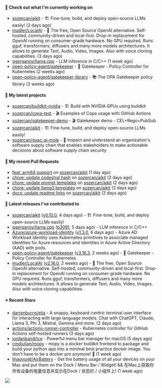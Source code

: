 #### 👷 Check out what I'm currently working on

- [sozercan/aikit](https://github.com/sozercan/aikit) - 🏗️ Fine-tune, build, and deploy open-source LLMs easily! (2 days ago)
- [mudler/LocalAI](https://github.com/mudler/LocalAI) - :robot: The free, Open Source OpenAI alternative. Self-hosted, community-driven and local-first. Drop-in replacement for OpenAI running on consumer-grade hardware. No GPU required. Runs gguf, transformers, diffusers and many more models architectures. It allows to generate Text, Audio, Video, Images. Also with voice cloning capabilities. (3 days ago)
- [ggerganov/llama.cpp](https://github.com/ggerganov/llama.cpp) - LLM inference in C/C&#43;&#43; (1 week ago)
- [open-policy-agent/gatekeeper](https://github.com/open-policy-agent/gatekeeper) - 🐊 Gatekeeper - Policy Controller for Kubernetes (2 weeks ago)
- [open-policy-agent/gatekeeper-library](https://github.com/open-policy-agent/gatekeeper-library) - 📚 The OPA Gatekeeper policy library (2 weeks ago)

#### 🌱 My latest projects

- [sozercan/buildkit-nvidia](https://github.com/sozercan/buildkit-nvidia) - 🏗️ Build with NVIDIA GPUs using buildkit
- [sozercan/copa-test](https://github.com/sozercan/copa-test) - 🎬 Examples of Copa usage with GitHub Actions
- [sozercan/gatekeeper-demo](https://github.com/sozercan/gatekeeper-demo) - 🎬 Gatekeeper demo - CEL&#43;Rego&#43;PubSub
- [sozercan/aikit](https://github.com/sozercan/aikit) - 🏗️ Fine-tune, build, and deploy open-source LLMs easily!
- [sozercan/guac-ai-mole](https://github.com/sozercan/guac-ai-mole) - 🥑 Inspect and understand an organization&#39;s software supply chain that enables stakeholders to make actionable decisions about software supply chain security

#### 🔨 My recent Pull Requests

- [feat: arm64 support](https://github.com/sozercan/aikit/pull/290) on [sozercan/aikit](https://github.com/sozercan/aikit) (1 day ago)
- [chore: update codestral hash](https://github.com/sozercan/aikit/pull/289) on [sozercan/aikit](https://github.com/sozercan/aikit) (2 days ago)
- [chore: update prompt templates](https://github.com/sozercan/aikit/pull/288) on [sozercan/aikit](https://github.com/sozercan/aikit) (2 days ago)
- [chore: update llama3 templates](https://github.com/sozercan/aikit/pull/287) on [sozercan/aikit](https://github.com/sozercan/aikit) (2 days ago)
- [docs: update readme links](https://github.com/sozercan/aikit/pull/285) on [sozercan/aikit](https://github.com/sozercan/aikit) (2 days ago)

#### 🚀 Latest releases I've contributed to

- [sozercan/aikit](https://github.com/sozercan/aikit) ([v0.10.0](https://github.com/sozercan/aikit/releases/tag/v0.10.0), 4 days ago) - 🏗️ Fine-tune, build, and deploy open-source LLMs easily!
- [ggerganov/llama.cpp](https://github.com/ggerganov/llama.cpp) ([b3091](https://github.com/ggerganov/llama.cpp/releases/tag/b3091), 5 days ago) - LLM inference in C/C&#43;&#43;
- [Azure/azure-workload-identity](https://github.com/Azure/azure-workload-identity) ([v1.3.0](https://github.com/Azure/azure-workload-identity/releases/tag/v1.3.0), 6 days ago) - Azure AD Workload Identity uses Kubernetes primitives to associate managed identities for Azure resources and identities in Azure Active Directory (AAD) with pods.
- [open-policy-agent/gatekeeper](https://github.com/open-policy-agent/gatekeeper) ([v3.16.3](https://github.com/open-policy-agent/gatekeeper/releases/tag/v3.16.3), 2 weeks ago) - 🐊 Gatekeeper - Policy Controller for Kubernetes
- [mudler/LocalAI](https://github.com/mudler/LocalAI) ([v2.16.0](https://github.com/mudler/LocalAI/releases/tag/v2.16.0), 2 weeks ago) - :robot: The free, Open Source OpenAI alternative. Self-hosted, community-driven and local-first. Drop-in replacement for OpenAI running on consumer-grade hardware. No GPU required. Runs gguf, transformers, diffusers and many more models architectures. It allows to generate Text, Audio, Video, Images. Also with voice cloning capabilities.

#### ⭐ Recent Stars

- [darrenburns/elia](https://github.com/darrenburns/elia) - A snappy, keyboard-centric terminal user interface for interacting with large language models. Chat with ChatGPT, Claude, Llama 3, Phi 3, Mistral, Gemma and more. (2 days ago)
- [actions/actions-runner-controller](https://github.com/actions/actions-runner-controller) - Kubernetes controller for GitHub Actions self-hosted runners (3 days ago)
- [jordanbaird/Ice](https://github.com/jordanbaird/Ice) - Powerful menu bar manager for macOS (5 days ago)
- [cmdjulian/mopy](https://github.com/cmdjulian/mopy) - mopy is a docker buildkit frontend to package and build your python app into a minimal best practice docker image. You don&#39;t have to be a docker pro anymore! 🐋 (1 week ago)
- [lihaoyun6/AirBattery](https://github.com/lihaoyun6/AirBattery) - Get the battery usage of all your devices on your Mac and put them on the Dock / Menu Bar / Widget! &amp;&amp; 在Mac上获取你所有设备的电量信息并显示在Dock / 状态栏 / 小组件上! (1 week ago)

![](https://github-readme-stats.vercel.app/api?username=sozercan&theme=vision-friendly-dark&hide_border=false&include_all_commits=true&count_private=true)
